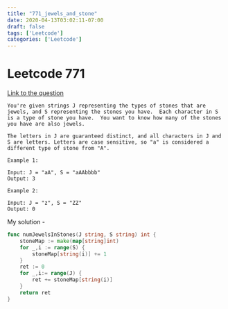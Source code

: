 ```yaml
---
title: "771_jewels_and_stone"
date: 2020-04-13T03:02:11-07:00
draft: false
tags: ['Leetcode']
categories: ['Leetcode']
---
```

# Leetcode 771
[Link to the question](https://leetcode.com/problems/jewels-and-stones/ "Jewels and Stones")
```
You're given strings J representing the types of stones that are jewels, and S representing the stones you have.  Each character in S is a type of stone you have.  You want to know how many of the stones you have are also jewels.

The letters in J are guaranteed distinct, and all characters in J and S are letters. Letters are case sensitive, so "a" is considered a different type of stone from "A".

Example 1:

Input: J = "aA", S = "aAAbbbb"
Output: 3

Example 2:

Input: J = "z", S = "ZZ"
Output: 0
```
My solution - 
```go
func numJewelsInStones(J string, S string) int {
    stoneMap := make(map[string]int)
    for _,i := range(S) {
        stoneMap[string(i)] += 1
    }
    ret := 0
    for _,i:= range(J) {
        ret += stoneMap[string(i)]
    }
    return ret
}
```